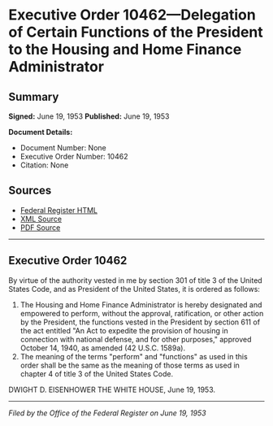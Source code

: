 # Executive Order 10462—Delegation of Certain Functions of the President to the Housing and Home Finance Administrator

## Summary

**Signed:** June 19, 1953
**Published:** June 19, 1953

**Document Details:**
- Document Number: None
- Executive Order Number: 10462
- Citation: None

## Sources
- [Federal Register HTML](https://www.presidency.ucsb.edu/documents/executive-order-10462-delegation-certain-functions-the-president-the-housing-and-home)
- [XML Source](None)
- [PDF Source](None)

---

## Executive Order 10462

By virtue of the authority vested in me by section 301 of title 3 of the United States Code, and as President of the United States, it is ordered as follows:
1. The Housing and Home Finance Administrator is hereby designated and empowered to perform, without the approval, ratification, or other action by the President, the functions vested in the President by section 611 of the act entitled "An Act to expedite the provision of housing in connection with national defense, and for other purposes," approved October 14, 1940, as amended (42 U.S.C. 1589a).
2. The meaning of the terms "perform" and "functions" as used in this order shall be the same as the meaning of those terms as used in chapter 4 of title 3 of the United States Code.

DWIGHT D. EISENHOWER
THE WHITE HOUSE,
June 19, 1953.

---

*Filed by the Office of the Federal Register on June 19, 1953*
